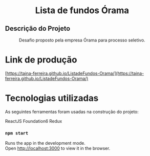 <h1 align="center">Lista de fundos Órama</h1>

## Descrição do Projeto
<p align="center">Desafio proposto pela empresa Órama para processo seletivo.</p>

# Link de produção 
[https://taina-ferreira.github.io/ListadeFundos-Orama/](https://taina-ferreira.github.io/ListadeFundos-Orama/)

# Tecnologias utilizadas
As seguintes ferramentas foram usadas na construção do projeto:

ReactJS
Foundation6
Redux

### `npm start`

Runs the app in the development mode.\
Open [http://localhost:3000](http://localhost:3000) to view it in the browser.





